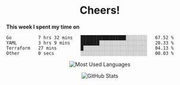 <h1 align="center">Cheers!</h1>

**This week I spent my time on**
<!--START_SECTION:waka-->

```text
Go          7 hrs 32 mins   █████████████████░░░░░░░░   67.52 %
YAML        3 hrs 9 mins    ███████░░░░░░░░░░░░░░░░░░   28.33 %
Terraform   27 mins         █░░░░░░░░░░░░░░░░░░░░░░░░   04.13 %
Other       0 secs          ░░░░░░░░░░░░░░░░░░░░░░░░░   00.03 %
```

<!--END_SECTION:waka-->

<p align="center"><img src="https://github-readme-stats.vercel.app/api/top-langs/?username=thnkrn&layout=compact&hide=html&theme=tokyonight" alt="Most Used Languages" /></p>

<p align="center"><img src="https://github-readme-stats.vercel.app/api?username=thnkrn&show_icons=true&count_private=true&theme=tokyonight" alt="GitHub Stats" /></p>

<!-- <p align="center"><a href="https://wakatime.com"><img src="https://wakatime.com/share/@thnkrn/40092326-d1bd-471b-89da-9a7c63939402.png" /></p>
 -->
